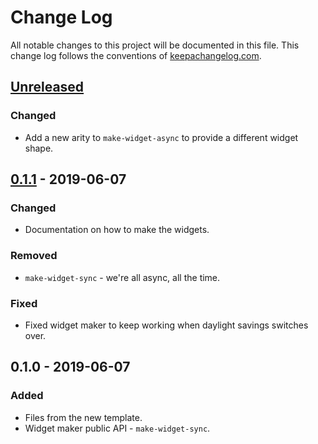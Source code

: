 # Change Log
All notable changes to this project will be documented in this file. This change log follows the conventions of [keepachangelog.com](http://keepachangelog.com/).

## [Unreleased]
### Changed
- Add a new arity to `make-widget-async` to provide a different widget shape.

## [0.1.1] - 2019-06-07
### Changed
- Documentation on how to make the widgets.

### Removed
- `make-widget-sync` - we're all async, all the time.

### Fixed
- Fixed widget maker to keep working when daylight savings switches over.

## 0.1.0 - 2019-06-07
### Added
- Files from the new template.
- Widget maker public API - `make-widget-sync`.

[Unreleased]: https://github.com/your-name/fibonacci/compare/0.1.1...HEAD
[0.1.1]: https://github.com/your-name/fibonacci/compare/0.1.0...0.1.1
